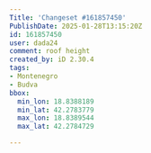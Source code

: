 ```yaml
---
Title: 'Changeset #161857450'
PublishDate: 2025-01-28T13:15:20Z
id: 161857450
user: dada24
comment: roof height
created_by: iD 2.30.4
tags:
- Montenegro
- Budva
bbox:
  min_lon: 18.8388189
  min_lat: 42.2783779
  max_lon: 18.8389544
  max_lat: 42.2784729

---
```

